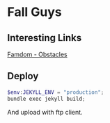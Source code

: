 Fall Guys
=========

## Interesting Links

[Famdom - Obstacles](https://fallguysultimateknockout.fandom.com/wiki/Obstacles)


## Deploy

```ps1
$env:JEKYLL_ENV = "production";
bundle exec jekyll build;
```

And upload with ftp client.
